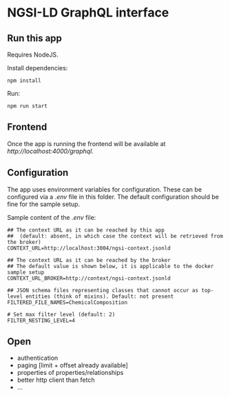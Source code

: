 # NGSI-LD GraphQL interface

## Run this app

Requires NodeJS.

Install dependencies:

```
npm install
```

Run:

```
npm run start
```

## Frontend

Once the app is running the frontend will be available at *http://localhost:4000/graphql*.

## Configuration

The app uses environment variables for configuration. These can be configured via a *.env* file in this folder. 
The default configuration should be fine for the sample setup.

Sample content of the *.env* file:

```
## The context URL as it can be reached by this app
##  (default: absent, in which case the context will be retrieved from the broker)
CONTEXT_URL=http://localhost:3004/ngsi-context.jsonld

## The context URL as it can be reached by the broker
## The default value is shown below, it is applicable to the docker sample setup
CONTEXT_URL_BROKER=http://context/ngsi-context.jsonld

## JSON schema files representing classes that cannot occur as top-level entities (think of mixins). Default: not present
FILTERED_FILE_NAMES=ChemicalComposition

# Set max filter level (default: 2)
FILTER_NESTING_LEVEL=4
```


## Open

* authentication
* paging [limit + offset already available]
* properties of properties/relationships
* better http client than fetch
* ...

